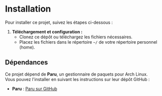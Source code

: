 # Installation

Pour installer ce projet, suivez les étapes ci-dessous :

1. **Téléchargement et configuration :**
   - Clonez ce dépôt ou téléchargez les fichiers nécessaires.
   - Placez les fichiers dans le répertoire `~/` de votre répertoire personnel (home).

## Dépendances

Ce projet dépend de **Paru**, un gestionnaire de paquets pour Arch Linux. Vous pouvez l'installer en suivant les instructions sur leur dépôt GitHub :

- **Paru** : [Paru sur GitHub](https://github.com/Morganamilo/paru)
